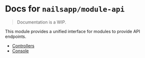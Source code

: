 # Docs for `nailsapp/module-api`
> Documentation is a WIP.


This module provides a unified interface for modules to provide API endpoints.

- [Controllers](controllers/README.md)
- [Console](console/README.md)
